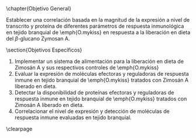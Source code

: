 \chapter{Objetivo General}

Establecer una correlación basada en la magnitud de la expresión a nivel de transcrito y proteína de diferentes parámetros de respuesta inmunológica en tejido branquial de \emph{O.mykiss} en respuesta a la liberación en dieta del $\beta$-glucano Zymosan A.

\section{Objetivos Específicos}

1. Implementar un sistema de alimentación para la liberación en dieta de Zimosán A y sus respectivos controles de \emph{O.mykiss}
2. Evaluar la expresión de moléculas efectoras y reguladoras de respuesta inmune en tejido branquial de \emph{O.mykiss} tratados con Zimosán A liberado en dieta.
3. Detectar la disponibilidad de proteínas efectoras y reguladoras de respuesta inmune en tejido branquial de \emph{O.mykiss} tratados con Zimosán A liberado en dieta.
4. Correlacionar el nivel de expresión y detección de moléculas de respuesta inmune evaluadas en tejido branquial.

\clearpage
